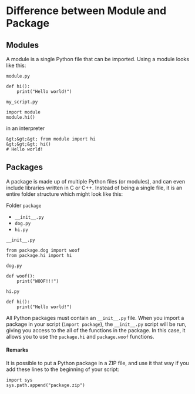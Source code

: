# Difference between Module and Package



## Modules


A module is a single Python file that can be imported. Using a module looks like this:

`module.py`

```
def hi():
    print("Hello world!")

```

`my_script.py`

```
import module
module.hi()

```

in an interpreter

```
&gt;&gt;&gt; from module import hi
&gt;&gt;&gt; hi()
# Hello world!

```



## Packages


A package is made up of multiple Python files (or modules), and can even include libraries written in C or C++. Instead of being a single file, it is an entire folder structure which might look like this:

Folder `package`

- `__init__.py`
- `dog.py`
- `hi.py`

`__init__.py`

```
from package.dog import woof
from package.hi import hi

```

`dog.py`

```
def woof():
    print("WOOF!!!")

```

`hi.py`

```
def hi():
    print("Hello world!")

```

All Python packages must contain an `__init__.py` file. When you import a package in your script (`import package`), the `__init__.py` script will be run, giving you access to the all of the functions in the package. In this case, it allows you to use the `package.hi` and `package.woof` functions.



#### Remarks


It is possible to put a Python package in a ZIP file, and use it that way if you add these lines to the beginning of your script:

```
import sys
sys.path.append("package.zip")

```

